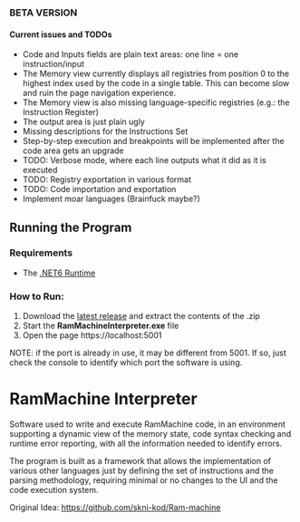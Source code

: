 ### BETA VERSION
#### Current issues and TODOs
- Code and Inputs fields are plain text areas: one line = one instruction/input
- The Memory view currently displays all registries from position 0 to the highest index used by the code in a single table. This can become slow and ruin the page navigation experience.
- The Memory view is also missing language-specific registries (e.g.: the Instruction Register)
- The output area is just plain ugly
- Missing descriptions for the Instructions Set
- Step-by-step execution and breakpoints will be implemented after the code area gets an upgrade
- TODO: Verbose mode, where each line outputs what it did as it is executed
- TODO: Registry exportation in various format
- TODO: Code importation and exportation
- Implement moar languages (Brainfuck maybe?)

## Running the Program
### Requirements 
- The [.NET6 Runtime](https://dotnet.microsoft.com/en-us/download/dotnet/6.0)

### How to Run:
1. Download the [latest release](https://github.com/Belotti01/RamMachine-Interpreter/tags) and extract the contents of the .zip
2. Start the **RamMachineInterpreter.exe** file
3. Open the page https://localhost:5001

NOTE: if the port is already in use, it may be different from 5001. If so, just check the console to identify which port the software is using.

# RamMachine Interpreter
Software used to write and execute RamMachine code, in an environment supporting a dynamic view of the memory state, code syntax checking and runtime error reporting, with all the information needed to identify errors.

The program is built as a framework that allows the implementation of various other languages just by defining the set of instructions and the parsing methodology, requiring minimal or no changes to the UI and the code execution system.

Original Idea: https://github.com/skni-kod/Ram-machine
